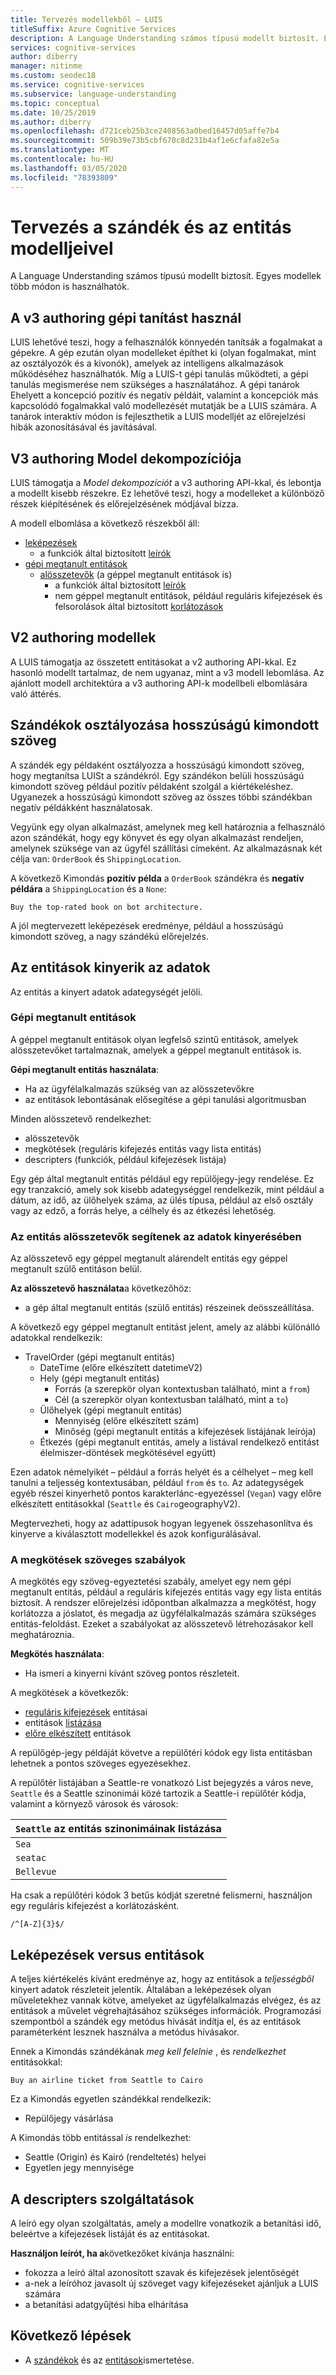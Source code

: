 ```yaml
---
title: Tervezés modellekből – LUIS
titleSuffix: Azure Cognitive Services
description: A Language Understanding számos típusú modellt biztosít. Egyes modellek több módon is használhatók.
services: cognitive-services
author: diberry
manager: nitinme
ms.custom: seodec18
ms.service: cognitive-services
ms.subservice: language-understanding
ms.topic: conceptual
ms.date: 10/25/2019
ms.author: diberry
ms.openlocfilehash: d721ceb25b3ce2408563a0bed16457d05affe7b4
ms.sourcegitcommit: 509b39e73b5cbf670c8d231b4af1e6cfafa82e5a
ms.translationtype: MT
ms.contentlocale: hu-HU
ms.lasthandoff: 03/05/2020
ms.locfileid: "78393809"
---
```

# <a name="design-with-intent-and-entity-models"></a>Tervezés a szándék és az entitás modelljeivel 

A Language Understanding számos típusú modellt biztosít. Egyes modellek több módon is használhatók. 

## <a name="v3-authoring-uses-machine-teaching"></a>A v3 authoring gépi tanítást használ

LUIS lehetővé teszi, hogy a felhasználók könnyedén tanítsák a fogalmakat a gépekre. A gép ezután olyan modelleket építhet ki (olyan fogalmakat, mint az osztályozók és a kivonók), amelyek az intelligens alkalmazások működéséhez használhatók. Míg a LUIS-t gépi tanulás működteti, a gépi tanulás megismerése nem szükséges a használatához. A gépi tanárok Ehelyett a koncepció pozitív és negatív példáit, valamint a koncepciók más kapcsolódó fogalmakkal való modellezését mutatják be a LUIS számára. A tanárok interaktív módon is fejleszthetik a LUIS modelljét az előrejelzési hibák azonosításával és javításával. 

## <a name="v3-authoring-model-decomposition"></a>V3 authoring Model dekompozíciója

LUIS támogatja a _Model dekompozíciót_ a v3 authoring API-kkal, és lebontja a modellt kisebb részekre. Ez lehetővé teszi, hogy a modelleket a különböző részek kiépítésének és előrejelzésének módjával bízza.

A modell elbomlása a következő részekből áll:

* [leképezések](#intents-classify-utterances)
    * a funkciók által biztosított [leírók](#descriptors-are-features)
* [gépi megtanult entitások](#machine-learned-entities)
    * [alösszetevők](#entity-subcomponents-help-extract-data) (a géppel megtanult entitások is)
        * a funkciók által biztosított [leírók](#descriptors-are-features) 
        * nem géppel megtanult entitások, például reguláris kifejezések és felsorolások által biztosított [korlátozások](#constraints-are-text-rules)

## <a name="v2-authoring-models"></a>V2 authoring modellek

A LUIS támogatja az összetett entitásokat a v2 authoring API-kkal. Ez hasonló modellt tartalmaz, de nem ugyanaz, mint a v3 modell lebomlása. Az ajánlott modell architektúra a v3 authoring API-k modellbeli elbomlására való áttérés. 

## <a name="intents-classify-utterances"></a>Szándékok osztályozása hosszúságú kimondott szöveg

A szándék egy példaként osztályozza a hosszúságú kimondott szöveg, hogy megtanítsa LUISt a szándékról. Egy szándékon belüli hosszúságú kimondott szöveg például pozitív példaként szolgál a kiértékeléshez. Ugyanezek a hosszúságú kimondott szöveg az összes többi szándékban negatív példákként használatosak.

Vegyünk egy olyan alkalmazást, amelynek meg kell határoznia a felhasználó azon szándékát, hogy egy könyvet és egy olyan alkalmazást rendeljen, amelynek szüksége van az ügyfél szállítási címeként. Az alkalmazásnak két célja van: `OrderBook` és `ShippingLocation`.

A következő Kimondás **pozitív példa** a `OrderBook` szándékra és **negatív példára** a `ShippingLocation` és a `None`: 

`Buy the top-rated book on bot architecture.`

A jól megtervezett leképezések eredménye, például a hosszúságú kimondott szöveg, a nagy szándékú előrejelzés. 

## <a name="entities-extract-data"></a>Az entitások kinyerik az adatok

Az entitás a kinyert adatok adategységét jelöli. 

### <a name="machine-learned-entities"></a>Gépi megtanult entitások

A géppel megtanult entitások olyan legfelső szintű entitások, amelyek alösszetevőket tartalmaznak, amelyek a géppel megtanult entitások is. 

**Gépi megtanult entitás használata**:

* Ha az ügyfélalkalmazás szükség van az alösszetevőkre
* az entitások lebontásának elősegítése a gépi tanulási algoritmusban

Minden alösszetevő rendelkezhet:

* alösszetevők
* megkötések (reguláris kifejezés entitás vagy lista entitás)
* descripters (funkciók, például kifejezések listája) 

Egy gép által megtanult entitás például egy repülőjegy-jegy rendelése. Ez egy tranzakció, amely sok kisebb adategységgel rendelkezik, mint például a dátum, az idő, az ülőhelyek száma, az ülés típusa, például az első osztály vagy az edző, a forrás helye, a célhely és az étkezési lehetőség.


### <a name="entity-subcomponents-help-extract-data"></a>Az entitás alösszetevők segítenek az adatok kinyerésében

Az alösszetevő egy géppel megtanult alárendelt entitás egy géppel megtanult szülő entitáson belül. 

**Az alösszetevő használata**a következőhöz:

* a gép által megtanult entitás (szülő entitás) részeinek deösszeállítása.

A következő egy géppel megtanult entitást jelent, amely az alábbi különálló adatokkal rendelkezik:

* TravelOrder (gépi megtanult entitás)
    * DateTime (előre elkészített datetimeV2)
    * Hely (gépi megtanult entitás)
        * Forrás (a szerepkör olyan kontextusban található, mint a `from`)
        * Cél (a szerepkör olyan kontextusban található, mint a `to`)
    * Ülőhelyek (gépi megtanult entitás)
        * Mennyiség (előre elkészített szám)
        * Minőség (gépi megtanult entitás a kifejezések listájának leírója)
    * Étkezés (gépi megtanult entitás, amely a listával rendelkező entitást élelmiszer-döntések megkötésével együtt)

Ezen adatok némelyikét – például a forrás helyét és a célhelyet – meg kell tanulni a teljesség kontextusában, például `from` és `to`. Az adategységek egyéb részei kinyerhető pontos karakterlánc-egyezéssel (`Vegan`) vagy előre elkészített entitásokkal (`Seattle` és `Cairo`geographyV2). 

Megtervezheti, hogy az adattípusok hogyan legyenek összehasonlítva és kinyerve a kiválasztott modellekkel és azok konfigurálásával.

### <a name="constraints-are-text-rules"></a>A megkötések szöveges szabályok

A megkötés egy szöveg-egyeztetési szabály, amelyet egy nem gépi megtanult entitás, például a reguláris kifejezés entitás vagy egy lista entitás biztosít. A rendszer előrejelzési időpontban alkalmazza a megkötést, hogy korlátozza a jóslatot, és megadja az ügyfélalkalmazás számára szükséges entitás-feloldást. Ezeket a szabályokat az alösszetevő létrehozásakor kell meghatároznia. 

**Megkötés használata**:
* Ha ismeri a kinyerni kívánt szöveg pontos részleteit.

A megkötések a következők:

* [reguláris kifejezések](reference-entity-regular-expression.md) entitásai
* entitások [listázása](reference-entity-list.md) 
* [előre elkészített](luis-reference-prebuilt-entities.md) entitások

A repülőgép-jegy példáját követve a repülőtéri kódok egy lista entitásban lehetnek a pontos szöveges egyezésekhez. 

A repülőtér listájában a Seattle-re vonatkozó List bejegyzés a város neve, `Seattle` és a Seattle szinonimái közé tartozik a Seattle-i repülőtér kódja, valamint a környező városok és városok:

|`Seattle` az entitás szinonimáinak listázása|
|--|
|`Sea`|
|`seatac`|
|`Bellevue`|

Ha csak a repülőtéri kódok 3 betűs kódját szeretné felismerni, használjon egy reguláris kifejezést a korlátozásként. 

`/^[A-Z]{3}$/`

## <a name="intents-versus-entities"></a>Leképezések versus entitások

A teljes kiértékelés kívánt eredménye az, hogy az entitások a _teljességből_ kinyert adatok részleteit jelentik. Általában a leképezések olyan műveletekhez vannak kötve, amelyeket az ügyfélalkalmazás elvégez, és az entitások a művelet végrehajtásához szükséges információk. Programozási szempontból a szándék egy metódus hívását indítja el, és az entitások paraméterként lesznek használva a metódus hívásakor.

Ennek a Kimondás szándékának _meg kell felelnie_ , és _rendelkezhet_ entitásokkal:

`Buy an airline ticket from Seattle to Cairo`

Ez a Kimondás egyetlen szándékkal rendelkezik:

* Repülőjegy vásárlása

A Kimondás több entitással _is_ rendelkezhet:

* Seattle (Origin) és Kairó (rendeltetés) helyei
* Egyetlen jegy mennyisége

## <a name="descriptors-are-features"></a>A descripters szolgáltatások

A leíró egy olyan szolgáltatás, amely a modellre vonatkozik a betanítási idő, beleértve a kifejezések listáját és az entitásokat. 

**Használjon leírót, ha a**következőket kívánja használni:

* fokozza a leíró által azonosított szavak és kifejezések jelentőségét
* a-nek a leíróhoz javasolt új szöveget vagy kifejezéseket ajánljuk a LUIS számára
* a betanítási adatgyűjtési hiba elhárítása

## <a name="next-steps"></a>Következő lépések

* A [szándékok](luis-concept-intent.md) és az [entitások](luis-concept-entity-types.md)ismertetése. 